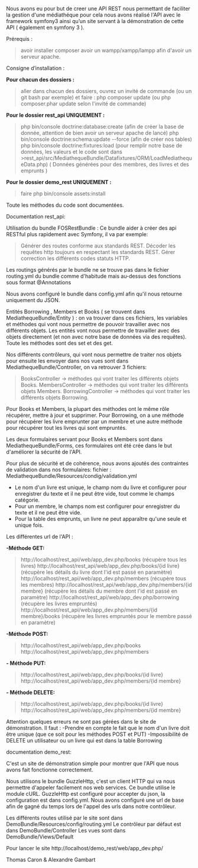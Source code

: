 Nous avons eu pour but de creer une API REST nous permettant de faciliter la gestion d'une médiathéque pour cela nous avons réalisé l'API avec le framework symfony3 ainsi qu’un site servant à la démonstration de cette API ( également en symfony 3 ).

Prérequis :

> avoir installer composer 
>avoir un wampp/xampp/lampp afin d'avoir un serveur apache.

Consigne d’installation :

**Pour chacun des dossiers :**
>aller dans chacun des dossiers, ouvrez un invité de commande (ou un git bash par exemple) et faire : php composer update (ou php composer.phar update selon l'invité de commande)
 
**Pour le dossier rest_api UNIQUEMENT :** 
>php bin/console doctrine:database:create (afin de créer la base de donnée, attention de bien avoir un serveur apache de lancé)
>php bin/console doctrine:schema:update --force (afin de créer nos tables)
>php bin/console doctrine:fixtures:load (pour remplir notre base de données, les valeurs et le code sont dans >rest_api/src/MediathequeBundle/Datafixtures/ORM/LoadMediathequeData.php) ( Données générées pour des membres, des livres et des emprunts )

**Pour le dossier demo_rest UNIQUEMENT :**
>faire php bin/console assets:install 


Toute les méthodes du code sont documentées.


Documentation rest_api:

Utilisation du bundle FOSRestBundle : Ce bundle aider à créer des api RESTful plus rapidement avec Symfony, il va par exemple:
>Générer des routes conforme aux standards REST.
>Décoder les requêtes http toujours en respectant les standards REST.
>Gérer correction les différents codes statuts HTTP. 

Les routings générés par le bundle ne se trouve pas dans le fichier routing.yml du bundle comme d'habitude mais au-dessus des fonctions sous format @Annotations

Nous avons configuré le bundle dans config.yml afin qu'il nous retourne uniquement du JSON.

Entités Borrowing , Members et Books ( se trouvent dans MediathequeBundle/Entity ) : on va trouver dans ces fichiers, les variables et méthodes qui vont nous permettre de pouvoir travailler avec nos différents objets.
Les entités vont nous permettre de travailler avec des objets directement (et non avec notre base de données via des requêtes). Toute les méthodes sont des set et des get.
 
Nos différents contrôleurs, qui vont nous permettre de traiter nos objets pour ensuite les envoyer dans nos vues sont dans MediathequeBundle/Controller, on va retrouver 3 fichiers:
>BooksController -> méthodes qui vont traiter les différents objets Books.
>MembersController -> méthodes qui vont traiter les différents objets Members.
>BorrowingController -> méthodes qui vont traiter les différents objets Borrowing.

Pour Books et Members, la plupart des méthodes ont le même rôle récupérer, mettre à jour et supprimer.
Pour Borrowing, on a une méthode pour récupérer les livre emprunter par un membre et une autre méthode pour récupérer tout les livres qui sont empruntés.

Les deux formulaires servant pour Books et Members sont dans MediathequeBundle/Forms, ces formulaires ont été crée dans le but d'améliorer la sécurité de l'API.

Pour plus de sécurité et de cohérence, nous avons ajoutés des contraintes de validation dans nos formulaires:
fichier : MediathequeBundle/Resources/condig/validation.yml
- Le nom d'un livre est unique, le champ nom du livre et configurer pour enregistrer du texte et il ne peut être vide, tout comme le champs catégorie.
- Pour un membre, le champs nom est configurer pour enregistrer du texte et il ne peut être vide.
- Pour la table des emprunts, un livre ne peut apparaître qu'une seule et unique fois.

Les différentes url de l'API :

**-Méthode GET:**
>http://localhost/rest_api/web/app_dev.php/books  (récupère tous les livres)
>http://localhost/rest_api/web/app_dev.php/books/{id livre} (récupère les détails du livre dont l'id est passé en paramètre)
>http://localhost/rest_api/web/app_dev.php/members (récupère tous les membres)
>http://localhost/rest_api/web/app_dev.php/members/{id membre} (récupère les détails du membre dont l'id est passé en paramètre)
>http://localhost/rest_api/web/app_dev.php/borrowing (récupère les livres empruntés)
>http://localhost/rest_api/web/app_dev.php/members/{id membre}/books (récupère les livres empruntés pour le membre passé en paramètre)

**-Méthode POST:**
>http://localhost/rest_api/web/app_dev.php/books
>http://localhost/rest_api/web/app_dev.php/members

**- Méthode PUT:**
>http://localhost/rest_api/web/app_dev.php/books/{id livre}
>http://localhost/rest_api/web/app_dev.php/members/{id membre}

**- Méthode DELETE:**
>http://localhost/rest_api/web/app_dev.php/books/{id livre}
>http://localhost/rest_api/web/app_dev.php/members/{id membre}

Attention quelques erreurs ne sont pas gérées dans le site de démonstration. Il faut :
-Prendre en compte le fait que le nom d'un livre doit être unique (que ce soit pour les méthodes POST et PUT)
-Impossibilité de DELETE un utilisateur ou un livre qui est dans la table Borrowing 

documentation demo_rest:

C'est un site de démonstration simple pour montrer que l'API que nous avons fait fonctionne correctement.

Nous utilisons le bundle GuzzleHttp, c'est un client HTTP qui va nous permettre d'appeler facilement nos web services. Ce bundle utilise le module cURL.
GuzzleHttp est configuré pour accepter du json, la configuration est dans config.yml. Nous avons configuré une url de base afin de gagné du temps lors de l'appel des urls dans notre contrôleur.

Les différents routes utilisé par le site sont dans DemoBundle/Resources/config/routing.yml
Le contrôleur par défaut est dans DemoBundle/Controller 
Les vues sont dans DemoBundle/Views/Default

Pour lancer le site http://localhost/demo_rest/web/app_dev.php/

Thomas Caron & Alexandre Gambart
